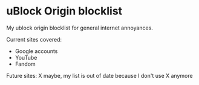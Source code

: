 # uBlock Origin blocklist
My ublock origin blocklist for general internet annoyances.

Current sites covered:
- Google accounts
- YouTube
- Fandom

Future sites:
X maybe, my list is out of date because I don't use X anymore
